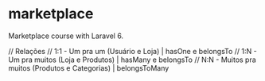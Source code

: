 # marketplace
 Marketplace course with Laravel 6.
 
 // Relações
 // 1:1 - Um pra um (Usuário e Loja) | hasOne e belongsTo
 // 1:N - Um pra muitos (Loja e Produtos) | hasMany e belongsTo
 // N:N - Muitos pra muitos (Produtos e Categorias) | belongsToMany
